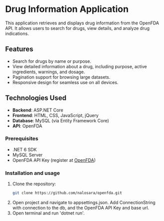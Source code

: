 # Drug Information Application

This application retrieves and displays drug information from the OpenFDA API. It allows users to search for drugs, view details, and analyze drug indications.

## Features
- Search for drugs by name or purpose.
- View detailed information about a drug, including purpose, active ingredients, warnings, and dosage.
- Pagination support for browsing large datasets.
- Responsive design for seamless use on all devices.

## Technologies Used
- **Backend**: ASP.NET Core
- **Frontend**: HTML, CSS, JavaScript, jQuery
- **Database**: MySQL (via Entity Framework Core)
- **API**: OpenFDA

### Prerequisites
- .NET 6 SDK
- MySQL Server
- OpenFDA API Key (register at [OpenFDA](https://open.fda.gov/apis/))

### Installation and usage
1. Clone the repository:
   ```bash
   git clone https://github.com/nalosara/openfda.git
2. Open project and navigate to appsettings.json. Add ConnectionString with connection to the db, and the OpenFDA API Key and base url.
3. Open terminal and run 'dotnet run'.
